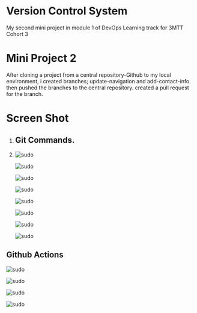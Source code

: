# Version Control System
My second mini project in module 1 of DevOps Learning track for 3MTT Cohort 3

# Mini Project 2
After cloning a project from a central repository-Github to my local environment, i created branches; update-navigation and add-contact-info. then pushed the branches to the central repository.
created a pull request for the branch.

# Screen Shot

1. ## Git Commands. 
2. 
   ![sudo](./img/Screenshot.png)

   ![sudo](./img/Screenshot-1.png)

   ![sudo](./img/Screenshot-10.png)

    ![sudo](./img/Screenshot-2.png)

    ![sudo](./img/Screenshot-3.png)

    ![sudo](./img/Screenshot-4.png)

    ![sudo](./img/Screenshot-5.png)

    ![sudo](./img/Screenshot.png)

## Github Actions

![sudo](./img/Screenshot-6.png)

![sudo](./img/Screenshot-7.png)

![sudo](./img/Screenshot-9.png)

![sudo](./img/Screenshot-8.png)